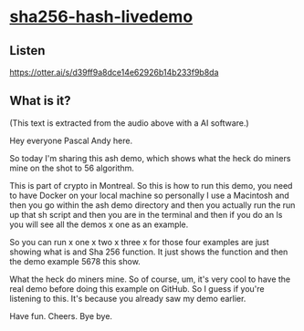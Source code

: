 # [sha256-hash-livedemo](https://github.com/pascalandy/sha256-hash-livedemo)

## Listen
https://otter.ai/s/d39ff9a8dce14e62926b14b233f9b8da

## What is it?

(This text is extracted from the audio above with a AI software.) 

Hey everyone Pascal Andy here.

So today I'm sharing this ash demo, which shows what the heck do miners mine on the shot to 56 algorithm.

This is part of crypto in Montreal. So this is how to run this demo, you need to have Docker on your local machine so personally I use a Macintosh and then you go within the ash demo directory and then you actually run the run up that sh script and then you are in the terminal and then if you do an ls you will see all the demos x one as an example. 

So you can run x one x two x three x for those four examples are just showing what is and Sha 256 function. It just shows the function and then the demo example 5678 this show.

What the heck do miners mine. So of course, um, it's very cool to have the real demo before doing this example on GitHub. So I guess if you're listening to this. It's because you already saw my demo earlier.

Have fun. Cheers. Bye bye.